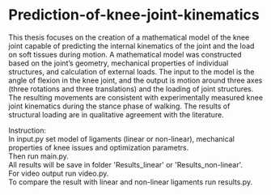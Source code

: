# Prediction-of-knee-joint-kinematics

This thesis focuses on the creation of a mathematical model of the knee joint capable of predicting the internal 
kinematics of the joint and the load on soft tissues during motion. A mathematical model was constructed based 
on the joint’s geometry, mechanical properties of individual structures, and calculation of external loads. The input
to the model is the angle of flexion in the knee joint, and the output is motion around three axes (three rotations 
and three translations) and the loading of joint structures. The resulting movements are consistent with experimentally 
measured knee joint kinematics during the stance phase of walking. The results of structural loading are in qualitative 
agreement with the literature.


Instruction:\
In input.py set model of ligaments (linear or non-linear), mechanical properties of knee issues and optimization 
parametrs.\
Then run main.py.\
All results  will be save in folder 'Results_linear' or 'Results_non-linear'.\
For video output run video.py.\
To compare the result with linear and non-linear ligaments run results.py.
